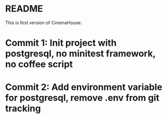 # README
This is first version of CinemaHouse:

# Commit 1: Init project with postgresql, no minitest framework, no coffee script 

# Commit 2: Add environment variable for postgresql, remove .env from git tracking
